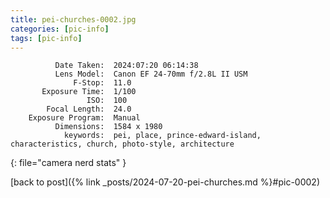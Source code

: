 ```yaml
---
title: pei-churches-0002.jpg
categories: [pic-info]
tags: [pic-info]
---
```


```text
          Date Taken:  2024:07:20 06:14:38
          Lens Model:  Canon EF 24-70mm f/2.8L II USM
              F-Stop:  11.0
       Exposure Time:  1/100
                 ISO:  100
        Focal Length:  24.0
    Exposure Program:  Manual
          Dimensions:  1584 x 1980
            keywords:  pei, place, prince-edward-island, characteristics, church, photo-style, architecture
```
{: file="camera nerd stats" }

[back to post]({% link _posts/2024-07-20-pei-churches.md %}#pic-0002)